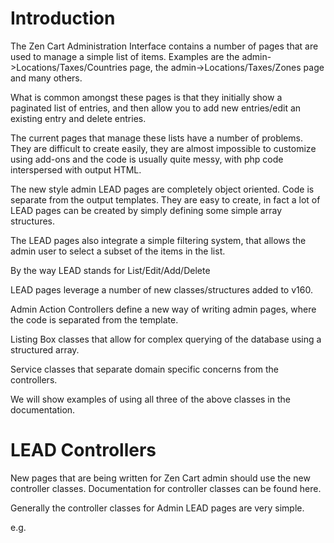 Introduction
============

The Zen Cart Administration Interface contains a number of pages that are used to manage a simple list of items. Examples are the admin->Locations/Taxes/Countries page, the admin->Locations/Taxes/Zones page and many others.

What is common amongst these pages is that they initially show a paginated list of entries, and then allow you to add new entries/edit an existing entry and delete entries.

The current pages that manage these lists have a number of problems. They are difficult to create easily, they are almost impossible to customize using add-ons and the code is usually quite messy, with php code interspersed with output HTML.

The new style admin LEAD pages are completely object oriented. Code is separate from the output templates. They are easy to create, in fact a lot of LEAD pages can be created by simply defining some simple array structures.

The LEAD pages also integrate a simple filtering system, that allows the admin user to select a subset of the items in the list.

By the way LEAD stands for List/Edit/Add/Delete

LEAD pages leverage a number of new classes/structures added to v160.

Admin Action Controllers define a new way of writing admin pages, where the code is separated from the template.
 
Listing Box classes that allow for complex querying of the database using a structured array.
  
Service classes that separate domain specific concerns from the controllers.

We will show examples of using all three of the above classes in the documentation.

LEAD Controllers
================

New pages that are being written for Zen Cart admin should use the new controller classes. Documentation for controller classes can be found here.

Generally the controller classes for Admin LEAD pages are very simple. 

e.g. 

<?php
/**
 * @copyright Copyright 2003-2016 Zen Cart Development Team
 * @license http://www.zen-cart.com/license/2_0.txt GNU Public License V2.0
 * @version $Id:  New in v1.6.0 $
 */
namespace ZenCart\Controllers;

/**
 * Class Countries
 * @package ZenCart\Controllers
 */
class Countries extends AbstractLeadController
{
}


There may be reasons to override methods in the AbstractLeadController and examples will be given later.

ListingBox Classes
==================

The main workhorse of the LEAD pages are defined as ListingBox classes.
More information about ListingBox classes can be found here.


